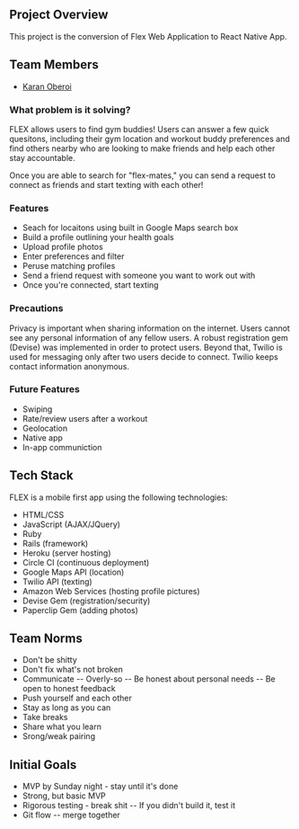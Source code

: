 ## Project Overview
This project is the conversion of Flex Web Application to React Native App.

## Team Members
- [Karan Oberoi](https://www.linkedin.com/in/karanobe/)


### What problem is it solving?
FLEX allows users to find gym buddies! Users can answer a few quick quesitons, including their gym location and workout buddy preferences and find others nearby who are looking to make friends and help each other stay accountable.

Once you are able to search for "flex-mates," you can send a request to connect as friends and start texting with each other!

### Features
- Seach for locaitons using built in Google Maps search box
- Build a profile outlining your health goals
- Upload profile photos
- Enter preferences and filter
- Peruse matching profiles
- Send a friend request with someone you want to work out with
- Once you're connected, start texting

### Precautions
Privacy is important when sharing information on the internet. Users cannot see any personal information of any fellow users. A robust registration gem (Devise) was implemented in order to protect users. Beyond that, Twilio is used for messaging only after two users decide to connect. Twilio keeps contact information anonymous.

### Future Features
- Swiping
- Rate/review users after a workout
- Geolocation
- Native app
- In-app communiction

## Tech Stack
FLEX is a mobile first app using the following technologies:

- HTML/CSS
- JavaScript (AJAX/JQuery)
- Ruby
- Rails (framework)
- Heroku (server hosting)
- Circle CI (continuous deployment)
- Google Maps API (location)
- Twilio API (texting)
- Amazon Web Services (hosting profile pictures)
- Devise Gem (registration/security)
- Paperclip Gem (adding photos)


## Team Norms

- Don't be shitty
- Don't fix what's not broken
- Communicate
  -- Overly-so
  -- Be honest about personal needs
  -- Be open to honest feedback
- Push yourself and each other
- Stay as long as you can
- Take breaks
- Share what you learn
- Srong/weak pairing

## Initial Goals

- MVP by Sunday night - stay until it's done
- Strong, but basic MVP
- Rigorous testing - break shit
  -- If you didn't build it, test it
- Git flow
  -- merge together
